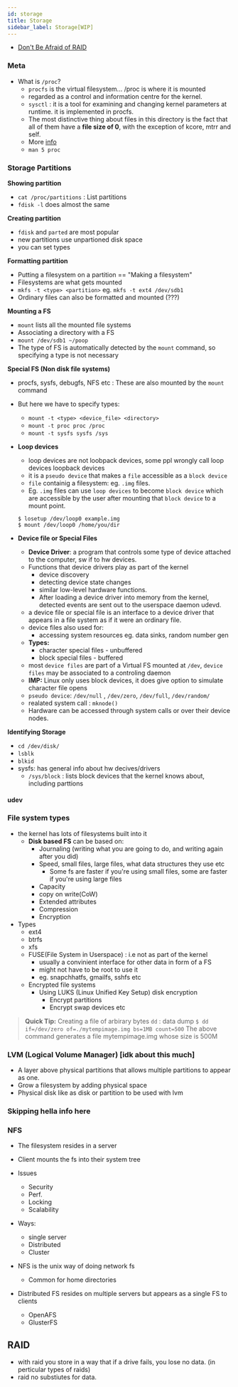 ```yaml
---
id: storage
title: Storage
sidebar_label: Storage[WIP]
---
```


- [Don't Be Afraid of RAID](https://louwrentius.com/dont-be-afraid-of-raid.html)

### Meta

- What is `/proc`?
  - `procfs` is the virtual filesystem... /proc is where it is mounted
  - regarded as a control and information centre for the kernel.
  - `sysctl` : it is a tool for examining and changing kernel parameters at runtime. it is implemented in procfs.
  - The most distinctive thing about files in this directory is the fact that all of them have a **file size of 0**, with the exception of kcore, mtrr and self.
  - More [info](https://www.tldp.org/LDP/Linux-Filesystem-Hierarchy/html/proc.html)
  - `man 5 proc`

### Storage Partitions

**Showing partition**

- `cat /proc/partitions` : List partitions
- `fdisk -l` does almost the same

**Creating partition**

- `fdisk` and `parted` are most popular
- new partitions use unpartioned disk space
- you can set types

**Formatting partition**

- Putting a filesystem on a partition == "Making a filesystem"
- Filesystems are what gets mounted
- `mkfs -t <type> <partition>` eg. `mkfs -t ext4 /dev/sdb1`
- Ordinary files can also be formatted and mounted (???)

**Mounting a FS**

- `mount` lists all the mounted file systems
- Associating a directory with a FS
- `mount /dev/sdb1 ~/poop`
- The type of FS is automatically detected by the `mount` command, so specifying a type is not necessary

**Special FS (Non disk file systems)**

- procfs, sysfs, debugfs, NFS etc : These are also mounted by the `mount` command
- But here we have to specify types:

  - `mount -t <type> <device_file> <directory>`
  - `mount -t proc proc /proc`
  - `mount -t sysfs sysfs /sys`

- **Loop devices**

  - loop devices are not loobpack devices, some ppl wrongly call loop devices loopback devices
  - it is a `pseudo device` that makes a `file` accessible as a `block device`
  - `file` containig a filesystem: eg. `.img` files.
  - Eg. `.img` files can use `loop devices` to become `block device` which are accessible by the user after mounting that `block device` to a mount point.

  ```shell
  $ losetup /dev/loop0 example.img
  $ mount /dev/loop0 /home/you/dir
  ```

- **Device file or Special Files**
  - **Device Driver**: a program that controls some type of device attached to the computer, sw if to hw devices.
  - Functions that device drivers play as part of the kernel
    - device discovery
    - detecting device state changes
    - similar low-level hardware functions.
    - After loading a device driver into memory from the kernel, detected events are sent out to the userspace daemon udevd.
  - a device file or special file is an interface to a device driver that appears in a file system as if it were an ordinary file.
  - device files also used for:
    - accessing system resources eg. data sinks, random number gen
  - **Types:**
    - character special files - unbuffered
    - block special files - buffered
  - most `device files` are part of a Virtual FS mounted at `/dev`, `device files` may be associated to a controling daemon
  - **IMP:** Linux only uses block devices, it does give option to simulate character file opens
  - `pseudo device`: `/dev/null` , `/dev/zero`, `/dev/full`, `/dev/random/`
  - realated system call : `mknode()`
  - Hardware can be accessed through system calls or over their device nodes.

**Identifying Storage**

- `cd /dev/disk/`
- `lsblk`
- `blkid`
- sysfs: has general info about hw decives/drivers
  - `/sys/block` : lists block devices that the kernel knows about, including parttions

#### udev

### File system types

- the kernel has lots of filesystems built into it
  - **Disk based FS** can be based on:
    - Journaling (writing what you are going to do, and writing again after you did)
    - Speed, small files, large files, what data structures they use etc
      - Some fs are faster if you're using small files, some are faster if you're using large files
    - Capacity
    - copy on write(CoW)
    - Extended attributes
    - Compression
    - Encryption
- Types
  - ext4
  - btrfs
  - xfs
  - FUSE(File System in Userspace) : i.e not as part of the kernel
    - usually a convinient interface for other data in form of a FS
    - might not have to be root to use it
    - eg. snapchhatfs, gmailfs, sshfs etc
  - Encrypted file systems
    - Using LUKS (Linux Unified Key Setup) disk encryption
      - Encrypt partitions
      - Encrypt swap devices etc

> **Quick Tip:** Creating a file of arbirary bytes
> `dd` : data dump
> `$ dd if=/dev/zero of=./mytempimage.img bs=1MB count=500`
> The above command generates a file mytempimage.img whose size is 500M

### LVM (Logical Volume Manager) [idk about this much]

- A layer above physical partitions that allows multiple partitions to appear as one.
- Grow a filesystem by adding physical space
- Physical disk like as disk or partition to be used with lvm

### Skipping hella info here

### NFS

- The filesystem resides in a server
- Client mounts the fs into their system tree
- Issues
  - Security
  - Perf.
  - Locking
  - Scalability
- Ways:

  - single server
  - Distributed
  - Cluster

- NFS is the unix way of doing network fs
  - Common for home directories
- Distributed FS resides on multiple servers but appears as a single FS to clients
  - OpenAFS
  - GlusterFS

## RAID

- with raid you store in a way that if a drive fails, you lose no data. (in perticular types of raids)
- raid no substiutes for data.
